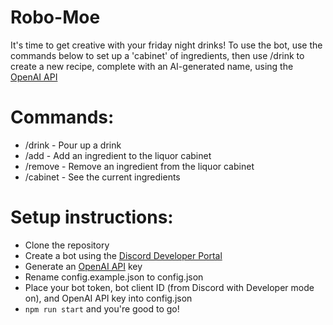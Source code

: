 # Robo-Moe

It's time to get creative with your friday night drinks! To use the bot, use the commands below to set up a 'cabinet' of ingredients,
then use /drink to create a new recipe, complete with an AI-generated name, using the <a href="https://openai.com/blog/openai-api">OpenAI API</a>

# Commands:

- /drink - Pour up a drink
- /add - Add an ingredient to the liquor cabinet
- /remove - Remove an ingredient from the liquor cabinet
- /cabinet - See the current ingredients

# Setup instructions:

- Clone the repository
- Create a bot using the <a href="https://discord.com/developers">Discord Developer Portal</a>
- Generate an <a href="https://openai.com/blog/openai-api">OpenAI API</a> key
- Rename config.example.json to config.json
- Place your bot token, bot client ID (from Discord with Developer mode on), and OpenAI API key into config.json
- `npm run start` and you're good to go!
